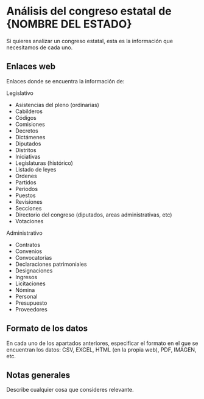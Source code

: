 # Análisis del congreso estatal de {NOMBRE DEL ESTADO}

Si quieres analizar un congreso estatal, esta es la información que necesitamos
de cada uno.

## Enlaces web

Enlaces donde se encuentra la información de:

Legislativo

- Asistencias del pleno (ordinarias)
- Cabilderos
- Códigos
- Comisiones
- Decretos
- Dictámenes
- Diputados
- Distritos
- Iniciativas
- Legislaturas (histórico)
- Listado de leyes
- Ordenes
- Partidos
- Periodos
- Puestos
- Revisiones
- Secciones
- Directorio del congreso (diputados, areas administrativas, etc)
- Votaciones

Administrativo

- Contratos
- Convenios
- Convocatorias
- Declaraciones patrimoniales
- Designaciones
- Ingresos
- Licitaciones
- Nómina
- Personal
- Presupuesto
- Proveedores

## Formato de los datos

En cada uno de los apartados anteriores, especificar el formato en el que se
encuentran los datos: CSV, EXCEL, HTML (en la propia web), PDF, IMÁGEN, etc.

## Notas generales

Describe cualquier cosa que consideres relevante.

